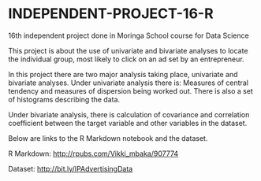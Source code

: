 # INDEPENDENT-PROJECT-16-R
16th independent project done in Moringa School course for Data Science

This project is about the use of univariate and bivariate analyses to locate the individual group, most likely to click on an ad set by an entrepreneur.

In this project there are two major analysis taking place, univariate and bivariate analyses.
Under univariate analysis there is: Measures of central tendency and measures of dispersion being worked out. There is also a set of histograms describing the data.

Under bivariate analysis, there is calculation of covariance and correlation coefficient between the target variable and other variables in the dataset.

Below are links to the R Markdown notebook and the dataset.

R Markdown: http://rpubs.com/Vikki_mbaka/907774

Dataset: http://bit.ly/IPAdvertisingData
